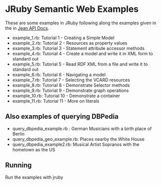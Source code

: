 # JRuby Semantic Web Examples

These are some examples in JRuby following along the examples 
given in the 
in [Jean API Docs](http://openjena.org/tutorial/RDF_API/index.html).

* example_1.rb: Tutorial 1 - Creating a Simple Model
* example_2.rb: Tutorial 2  - Resources as property values
* example_3.rb: Tutorial 3 - Statement attribute accessor methods
* example_4.rb: Tutorial 4 - Create a model and write it in XML form to standard out
* example_5.rb: Tutorial 5 - Read RDF XML from a file and write it to standard out
* example_6.rb: Tutorial 6 - Navigating a model
* example_7.rb: Tutorial 7 - Selecting the VCARD resources
* example_8.rb: Tutorial 8 - Demonstrate Selector methods
* example_9.rb: Tutorial 9 - Demonstrate graph operations
* example_10.rb: Tutorial 10 - Demonstrate a container
* example_11.rb: Tutorial 11 - More on literals

## Also examples of querying DBPedia
* query_dbpedia_example.rb : German Musicians with a birth place of
Berlin
* query_dbpedia_geo_example.rb:  Places nearby the White House
* query_dbpedia_example2.rb: Musical Artist Sopranos with the hometown as the US

## Running

Run the examples with jruby 



